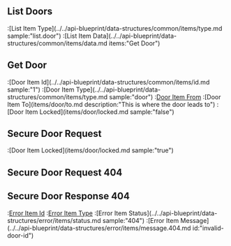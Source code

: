 ## List Doors

:[List Item Type](../../api-blueprint/data-structures/common/items/type.md sample:"list.door")
:[List Item Data](../../api-blueprint/data-structures/common/items/data.md items:"Get Door")

## Get Door

:[Door Item Id](../../api-blueprint/data-structures/common/items/id.md sample:"1")
:[Door Item Type](../../api-blueprint/data-structures/common/items/type.md sample:"door")
:[Door Item From](items/door/from.md)
:[Door Item To](items/door/to.md description:"This is where the door leads to")
:[Door Item Locked](items/door/locked.md sample:"false")

## Secure Door Request

:[Door Item Locked](items/door/locked.md sample:"true")

## Secure Door Request 404



## Secure Door Response 404

:[Error Item Id](../../api-blueprint/data-structures/error/items/id.md)
:[Error Item Type](../../api-blueprint/data-structures/error/items/type.md)
:[Error Item Status](../../api-blueprint/data-structures/error/items/status.md sample:"404")
:[Error Item Message](../../api-blueprint/data-structures/error/items/message.404.md id:"invalid-door-id")
